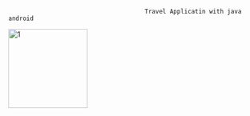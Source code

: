                                           Travel Applicatin with java android

<img width="158" alt="1" src="https://github.com/KhadijaBelmadani/travel_mobile_app/assets/122830181/46633d50-dfff-411a-a403-49c5aca34ca3">
